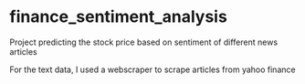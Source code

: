 # finance_sentiment_analysis
Project predicting the stock price based on sentiment of different news articles

For the text data, I used a webscraper to scrape articles from yahoo finance
